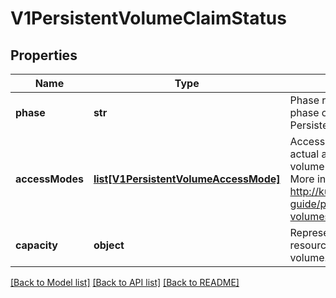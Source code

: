 # V1PersistentVolumeClaimStatus

## Properties
Name | Type | Description | Notes
------------ | ------------- | ------------- | -------------
**phase** | **str** | Phase represents the current phase of PersistentVolumeClaim. | [optional] 
**accessModes** | [**list[V1PersistentVolumeAccessMode]**](V1PersistentVolumeAccessMode.md) | AccessModes contains the actual access modes the volume backing the PVC has. More info: http://kubernetes.io/docs/user-guide/persistent-volumes#access-modes-1 | [optional] 
**capacity** | **object** | Represents the actual resources of the underlying volume. | [optional] 

[[Back to Model list]](../README.md#documentation-for-models) [[Back to API list]](../README.md#documentation-for-api-endpoints) [[Back to README]](../README.md)


